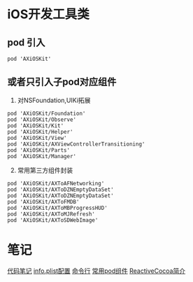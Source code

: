 # iOS开发工具类

## pod 引入
```
pod 'AXiOSKit'
```
## 或者只引入子pod对应组件
1.  对NSFoundation,UIKi拓展
```
pod 'AXiOSKit/Foundation'
pod 'AXiOSKit/Observe'
pod 'AXiOSKit/Kit'
pod 'AXiOSKit/Helper'
pod 'AXiOSKit/View'
pod 'AXiOSKit/AXViewControllerTransitioning'
pod 'AXiOSKit/Parts'
pod 'AXiOSKit/Manager'
```
2.  常用第三方组件封装
```
pod 'AXiOSKit/AXToAFNetworking'
pod 'AXiOSKit/AXToDZNEmptyDataSet'
pod 'AXiOSKit/AXToDZNEmptyDataSet'
pod 'AXiOSKit/AXToFMDB'
pod 'AXiOSKit/AXToMBProgressHUD'
pod 'AXiOSKit/AXToMJRefresh'
pod 'AXiOSKit/AXToSDWebImage'

```

# 笔记
<a href="AXiOSKit/README/_code.md">代码笔记</a>
<a href="AXiOSKit/README/plist.md">info.plist配置</a>
<a href="AXiOSKit/README/命令行.md">命令行</a>
<a href="AXiOSKit/README/pod_use.md">常用pod组件</a>
<a href="AXiOSKit/README/pod_use.md"> ReactiveCocoa简介</a>

